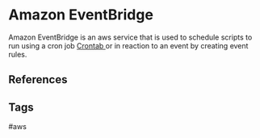 # Amazon EventBridge

Amazon EventBridge is an aws service that is used to schedule scripts to run using a cron job [Crontab ](https://github.com/EliotKhachi//publicZk/tree/main/202207080602) or in reaction to an event by creating event rules.  

## References

## Tags
#aws
